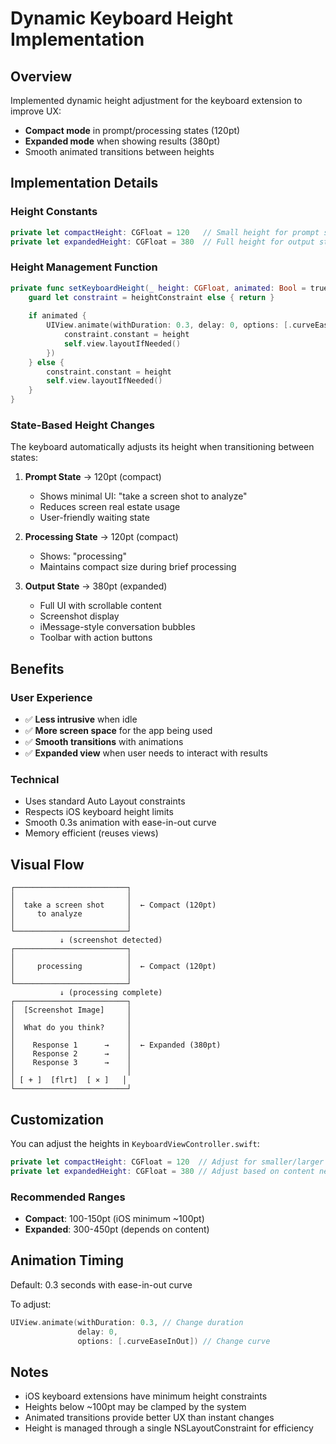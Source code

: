 # Dynamic Keyboard Height Implementation

## Overview
Implemented dynamic height adjustment for the keyboard extension to improve UX:
- **Compact mode** in prompt/processing states (120pt)
- **Expanded mode** when showing results (380pt)
- Smooth animated transitions between heights

## Implementation Details

### Height Constants
```swift
private let compactHeight: CGFloat = 120   // Small height for prompt state
private let expandedHeight: CGFloat = 380  // Full height for output state
```

### Height Management Function
```swift
private func setKeyboardHeight(_ height: CGFloat, animated: Bool = true) {
    guard let constraint = heightConstraint else { return }
    
    if animated {
        UIView.animate(withDuration: 0.3, delay: 0, options: [.curveEaseInOut], animations: {
            constraint.constant = height
            self.view.layoutIfNeeded()
        })
    } else {
        constraint.constant = height
        self.view.layoutIfNeeded()
    }
}
```

### State-Based Height Changes
The keyboard automatically adjusts its height when transitioning between states:

1. **Prompt State** → 120pt (compact)
   - Shows minimal UI: "take a screen shot to analyze"
   - Reduces screen real estate usage
   - User-friendly waiting state

2. **Processing State** → 120pt (compact)
   - Shows: "processing"
   - Maintains compact size during brief processing

3. **Output State** → 380pt (expanded)
   - Full UI with scrollable content
   - Screenshot display
   - iMessage-style conversation bubbles
   - Toolbar with action buttons

## Benefits

### User Experience
- ✅ **Less intrusive** when idle
- ✅ **More screen space** for the app being used
- ✅ **Smooth transitions** with animations
- ✅ **Expanded view** when user needs to interact with results

### Technical
- Uses standard Auto Layout constraints
- Respects iOS keyboard height limits
- Smooth 0.3s animation with ease-in-out curve
- Memory efficient (reuses views)

## Visual Flow

```
┌─────────────────────────┐
│                         │
│  take a screen shot     │  ← Compact (120pt)
│     to analyze          │
│                         │
└─────────────────────────┘
           ↓ (screenshot detected)
┌─────────────────────────┐
│                         │
│     processing          │  ← Compact (120pt)
│                         │
└─────────────────────────┘
           ↓ (processing complete)
┌─────────────────────────┐
│  [Screenshot Image]     │
│                         │
│  What do you think?     │
│                         │
│    Response 1      →    │  ← Expanded (380pt)
│    Response 2      →    │
│    Response 3      →    │
│                         │
│ [ + ]  [flrt]  [ × ]   │
└─────────────────────────┘
```

## Customization

You can adjust the heights in `KeyboardViewController.swift`:

```swift
private let compactHeight: CGFloat = 120  // Adjust for smaller/larger
private let expandedHeight: CGFloat = 380 // Adjust based on content needs
```

### Recommended Ranges
- **Compact**: 100-150pt (iOS minimum ~100pt)
- **Expanded**: 300-450pt (depends on content)

## Animation Timing

Default: 0.3 seconds with ease-in-out curve

To adjust:
```swift
UIView.animate(withDuration: 0.3, // Change duration
               delay: 0, 
               options: [.curveEaseInOut]) // Change curve
```

## Notes
- iOS keyboard extensions have minimum height constraints
- Heights below ~100pt may be clamped by the system
- Animated transitions provide better UX than instant changes
- Height is managed through a single NSLayoutConstraint for efficiency

